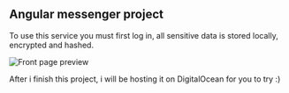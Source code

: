 ## Angular messenger project
To use this service you must first log in, all sensitive data is stored locally, encrypted and hashed.

![Front page preview](./assets/chat-page-screenshot.png)

After i finish this project, i will be hosting it on DigitalOcean for you to try :)
